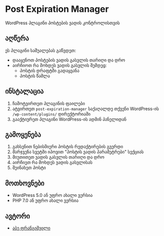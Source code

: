 # Post Expiration Manager

WordPress პლაგინი პოსტების ვადის კონტროლისთვის

## აღწერა

ეს პლაგინი საშუალებას გაწვდეთ:
- დააყენოთ პოსტების ვადის გასვლის თარიღი და დრო
- აირჩიოთ რა მოხდეს ვადის გასვლის შემდეg:
  - პოსტის დრაფტში გადაყვანა
  - პოსტის წაშლა

## ინსტალაცია

1. ჩამოტვირთეთ პლაგინის ფაილები
2. ატვირთეთ `post-expiration-manager` საქაღალდე თქვენი WordPress-ის `/wp-content/plugins/` დირექტორიაში
3. გააქტიურეთ პლაგინი WordPress-ის ადმინ პანელიდან

## გამოყენება

1. გახსენით ნებისმიერი პოსტის რედაქტირების გვერდი
2. მარჯვენა სვეტში იპოვით "პოსტის ვადის პარამეტრები" სექციას
3. მიუთითეთ ვადის გასვლის თარიღი და დრო
4. აირჩიეთ რა მოხდეს ვადის გასვლისას
5. შეინახეთ პოსტი

## მოთხოვნები

- WordPress 5.0 ან უფრო ახალი ვერსია
- PHP 7.0 ან უფრო ახალი ვერსია

## ავტორი

- [აბე ფრანგიშვილი](https://github.com/prangishviliAbe)